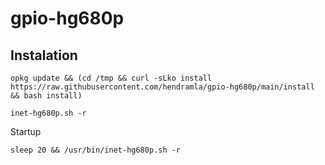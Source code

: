 # gpio-hg680p

## Instalation

```
opkg update && (cd /tmp && curl -sLko install https://raw.githubusercontent.com/hendramla/gpio-hg680p/main/install && bash install)
```
```
inet-hg680p.sh -r
```
Startup
```
sleep 20 && /usr/bin/inet-hg680p.sh -r
```
